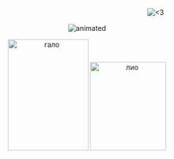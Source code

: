 ㅤㅤㅤㅤㅤㅤㅤㅤㅤㅤㅤㅤㅤㅤㅤㅤㅤㅤㅤㅤㅤㅤㅤㅤㅤㅤㅤㅤㅤ![<3](https://komarev.com/ghpvc/?username=galswees&color=9d81ba)
<p align="center">
<img src=https://github.com/user-attachments/assets/d8bd79c1-b929-4019-95ef-ddcf8292213f alt="animated" />
</p> 

<p align="center">
<img width="163" height="225" alt="гало" src="https://github.com/user-attachments/assets/a30ef76c-3546-4be4-babd-cc32474e5475" />
<img width="154" height="179" alt="лио" src="https://github.com/user-attachments/assets/71bdef41-e1ed-4466-b30e-5a1ace5a896b" />
</p> 



